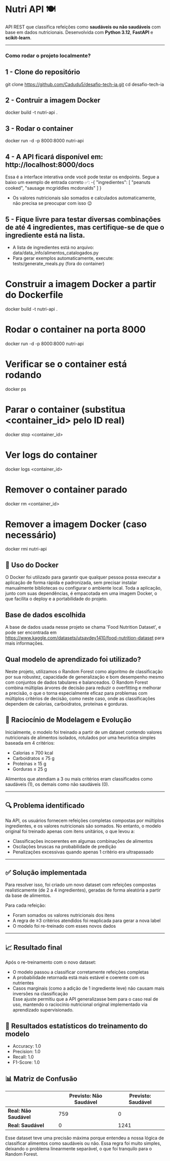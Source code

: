 # Nutri API 🍽️

API REST que classifica refeições como **saudáveis ou não saudáveis** com base em dados nutricionais. Desenvolvida com **Python 3.12**, **FastAPI** e **scikit-learn**.

---

### Como rodar o projeto localmente?

## 1 - Clone do repositório
git clone https://github.com/Cadudu5/desafio-tech-ia.git
cd desafio-tech-ia

## 2 - Contruir a imagem Docker
docker build -t nutri-api .

## 3 - Rodar o container
docker run -d -p 8000:8000 nutri-api

## 4 - A API ficará disponível em: http://localhost:8000/docs
Essa é a interface interativa onde você pode testar os endpoints.
Segue a baixo um exemplo de entrada correto ✅:
-{
    "ingredientes": [
        "peanuts cooked",
        "sausage mcgriddles mcdonalds"
    ]
}
- Os valores nutricionais são somados e calculados automaticamente, não precisa se preocupar com isso 😉

## 5 - Fique livre para testar diversas combinações de até 4 ingredientes, mas certifique-se de que o ingrediente está na lista.
- A lista de ingredientes está no arquivo:
    data/data_info/alimentos_catalogados.py
- Para gerar exemplos automaticamente, execute: 
    tests/generate_meals.py (fora do container)
# Construir a imagem Docker a partir do Dockerfile
docker build -t nutri-api .

# Rodar o container na porta 8000
docker run -d -p 8000:8000 nutri-api

# Verificar se o container está rodando
docker ps

# Parar o container (substitua <container_id> pelo ID real)
docker stop <container_id>

# Ver logs do container
docker logs <container_id>

# Remover o container parado
docker rm <container_id>

# Remover a imagem Docker (caso necessário)
docker rmi nutri-api

## 🐳 Uso do Docker
O Docker foi utilizado para garantir que qualquer pessoa possa executar a aplicação de forma rápida e padronizada, sem precisar instalar manualmente bibliotecas ou configurar o ambiente local. Toda a aplicação, junto com suas dependências, é empacotada em uma imagem Docker, o que facilita o deploy e a portabilidade do projeto.

## Base de dados escolhida

A base de dados usada nesse projeto se chama 'Food Nutrition Dataset', e pode ser encontrada em
https://www.kaggle.com/datasets/utsavdey1410/food-nutrition-dataset para mais informações.

## Qual modelo de aprendizado foi utilizado? 
Neste projeto, utilizamos o Random Forest como algoritmo de classificação por sua robustez, capacidade de generalização e bom desempenho mesmo com conjuntos de dados tabulares e balanceados. O Random Forest combina múltiplas árvores de decisão para reduzir o overfitting e melhorar a precisão, o que o torna especialmente eficaz para problemas com múltiplos critérios de decisão, como neste caso, onde as classificações dependem de calorias, carboidratos, proteínas e gorduras.

## 🧠 Raciocínio de Modelagem e Evolução

Inicialmente, o modelo foi treinado a partir de um dataset contendo valores nutricionais de alimentos isolados, rotulados por uma heurística simples baseada em 4 critérios:

- Calorias ≤ 700 kcal  
- Carboidratos ≤ 75 g  
- Proteínas ≥ 15 g  
- Gorduras ≤ 25 g  

Alimentos que atendiam a 3 ou mais critérios eram classificados como saudáveis (1), os demais como não saudáveis (0).

---

## 🔍 Problema identificado

Na API, os usuários fornecem refeições completas compostas por múltiplos ingredientes, e os valores nutricionais são somados. No entanto, o modelo original foi treinado apenas com itens unitários, o que levou a:

- Classificações incoerentes em algumas combinações de alimentos  
- Oscilações bruscas na probabilidade de predição  
- Penalizações excessivas quando apenas 1 critério era ultrapassado  

---

## ✅ Solução implementada

Para resolver isso, foi criado um novo dataset com refeições compostas realisticamente (de 2 a 4 ingredientes), geradas de forma aleatória a partir da base de alimentos.

Para cada refeição:

- Foram somados os valores nutricionais dos itens  
- A regra de ≥3 critérios atendidos foi reaplicada para gerar a nova label  
- O modelo foi re-treinado com esses novos dados  

---

## 📈 Resultado final

Após o re-treinamento com o novo dataset:

- O modelo passou a classificar corretamente refeições completas  
- A probabilidade retornada está mais estável e coerente com os nutrientes  
- Casos marginais (como a adição de 1 ingrediente leve) não causam mais inversões na classificação  
Esse ajuste permitiu que a API generalizasse bem para o caso real de uso, mantendo o raciocínio nutricional original implementado via aprendizado supervisionado.

## 🤖 Resultados estatísticos do treinamento do modelo

- Accuracy: 1.0
- Precision: 1.0
- Recall: 1.0
- F1-Score: 1.0

## 📊 Matriz de Confusão

|                      | Previsto: Não Saudável | Previsto: Saudável |
|----------------------|------------------------|---------------------|
| **Real: Não Saudável** | 759                    | 0                   |
| **Real: Saudável**     | 0                      | 1241                |

Esse dataset teve uma precisão máxima porque entendeu a nossa lógica de classificar alimentos como saudáveis ou não.
Essa regra foi muito simples, deixando o problema linearmente separável, o que foi tranquilo para o Random Forest.

